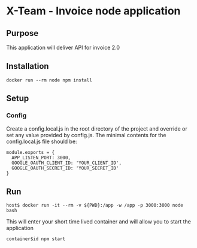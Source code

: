 # X-Team - Invoice node application

## Purpose

This application will deliver API for invoice 2.0

## Installation

```
docker run --rm node npm install
```

## Setup

### Config

Create a config.local.js in the root directory of the project and override or set any value provided by config.js. The minimal contents for the config.local.js file should be:

```
module.exports = {
  APP_LISTEN_PORT: 3000,
  GOOGLE_OAUTH_CLIENT_ID: 'YOUR_CLIENT_ID',
  GOOGLE_OAUTH_SECRET_ID: 'YOUR_SECRET_ID'
}
```


## Run

```
host$ docker run -it --rm -v ${PWD}:/app -w /app -p 3000:3000 node bash
```

This will enter your short time lived container and will allow you to start the application 

```
container$id npm start
```
